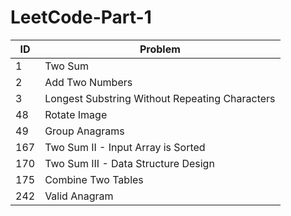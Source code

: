 # LeetCode-Part-1

| ID | Problem |
| --- | --- |
| 1 | Two Sum |
| 2 | Add Two Numbers |
| 3 | Longest Substring Without Repeating Characters |
| 48 | Rotate Image |
| 49 | Group Anagrams |
| 167 | Two Sum II - Input Array is Sorted |
| 170 | Two Sum III - Data Structure Design |
| 175 | Combine Two Tables |
| 242 | Valid Anagram |
